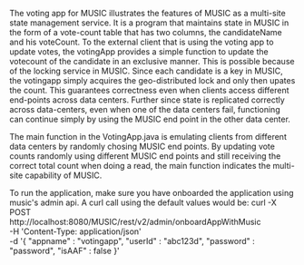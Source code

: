 
The voting app for MUSIC  illustrates the features of MUSIC as a
multi-site state management
service. It is a program that
maintains state in MUSIC in the form of a vote-count table that has two columns, the candidateName
and his voteCount. To the external client that is using the voting app to update votes, the
votingApp provides a simple function to update the
votecount of the candidate in an exclusive manner. This is possible because of the locking service
in MUSIC. Since each candidate is a key in MUSIC, the votingapp simply acquires the geo-distributed
lock and only then upates the count. This guarantees correctness even when clients access different
end-points across data centers. Further since state is replicated correctly across data-centers,
even when one of the data centers fail, functioning can continue simply by using the MUSIC end point
in the other data center. 

The main function in the VotingApp.java is emulating clients from different data centers by randomly
chosing MUSIC end points. By updating vote counts
randomly using different MUSIC end points and still receiving the correct total count when doing a
read, the main function indicates the multi-site capability of MUSIC. 


To run the application, make sure you have onboarded the application using music's admin api.
A curl call using the default values would be:
curl -X POST \
  http://localhost:8080/MUSIC/rest/v2/admin/onboardAppWithMusic \
  -H 'Content-Type: application/json' \
  -d '{
"appname"  : "votingapp",
"userId"   : "abc123d",
"password" : "password",
"isAAF"    : false
}'
